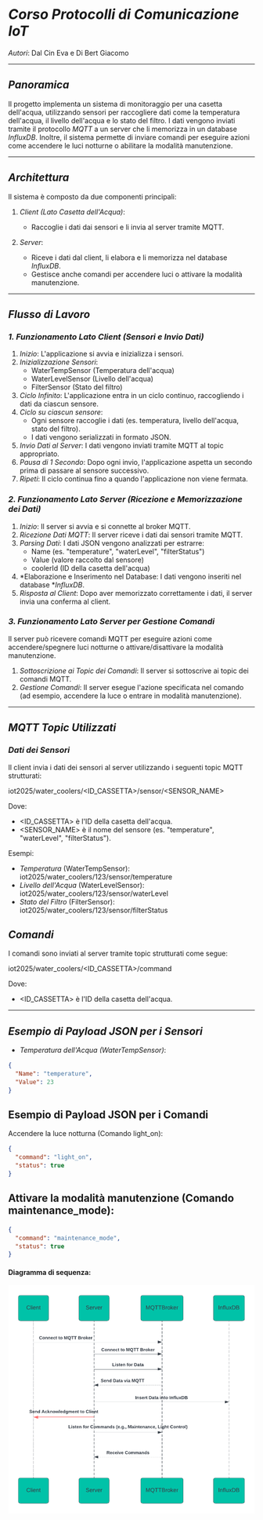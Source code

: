 # *Corso Protocolli di Comunicazione IoT*

*Autori*: Dal Cin Eva e Di Bert Giacomo

---

## *Panoramica*

Il progetto implementa un sistema di monitoraggio per una casetta dell'acqua, utilizzando sensori per raccogliere dati come la temperatura dell'acqua, il livello dell'acqua e lo stato del filtro. I dati vengono inviati tramite il protocollo *MQTT* a un server che li memorizza in un database *InfluxDB*. Inoltre, il sistema permette di inviare comandi per eseguire azioni come accendere le luci notturne o abilitare la modalità manutenzione.

---

## *Architettura*

Il sistema è composto da due componenti principali:

1. *Client (Lato Casetta dell'Acqua)*:
   - Raccoglie i dati dai sensori e li invia al server tramite MQTT.
  
2. *Server*:
   - Riceve i dati dal client, li elabora e li memorizza nel database *InfluxDB*.
   - Gestisce anche comandi per accendere luci o attivare la modalità manutenzione.

---

## *Flusso di Lavoro*

### *1. Funzionamento Lato Client (Sensori e Invio Dati)*

1. *Inizio*: L'applicazione si avvia e inizializza i sensori.
2. *Inizializzazione Sensori*:
   - WaterTempSensor (Temperatura dell'acqua)
   - WaterLevelSensor (Livello dell'acqua)
   - FilterSensor (Stato del filtro)
3. *Ciclo Infinito*: L'applicazione entra in un ciclo continuo, raccogliendo i dati da ciascun sensore.
4. *Ciclo su ciascun sensore*:
   - Ogni sensore raccoglie i dati (es. temperatura, livello dell'acqua, stato del filtro).
   - I dati vengono serializzati in formato JSON.
5. *Invio Dati al Server*: I dati vengono inviati tramite MQTT al topic appropriato.
6. *Pausa di 1 Secondo*: Dopo ogni invio, l'applicazione aspetta un secondo prima di passare al sensore successivo.
7. *Ripeti*: Il ciclo continua fino a quando l'applicazione non viene fermata.

### *2. Funzionamento Lato Server (Ricezione e Memorizzazione dei Dati)*

1. *Inizio*: Il server si avvia e si connette al broker MQTT.
2. *Ricezione Dati MQTT*: Il server riceve i dati dai sensori tramite MQTT.
3. *Parsing Dati*: I dati JSON vengono analizzati per estrarre:
   - Name (es. "temperature", "waterLevel", "filterStatus")
   - Value (valore raccolto dal sensore)
   - coolerId (ID della casetta dell'acqua)
4. *Elaborazione e Inserimento nel Database: I dati vengono inseriti nel database **InfluxDB*.
5. *Risposta al Client*: Dopo aver memorizzato correttamente i dati, il server invia una conferma al client.

### *3. Funzionamento Lato Server per Gestione Comandi*

Il server può ricevere comandi MQTT per eseguire azioni come accendere/spegnere luci notturne o attivare/disattivare la modalità manutenzione.

1. *Sottoscrizione ai Topic dei Comandi*: Il server si sottoscrive ai topic dei comandi MQTT.
2. *Gestione Comandi*: Il server esegue l'azione specificata nel comando (ad esempio, accendere la luce o entrare in modalità manutenzione).

---

## *MQTT Topic Utilizzati*

### *Dati dei Sensori*

Il client invia i dati dei sensori al server utilizzando i seguenti topic MQTT strutturati:

iot2025/water_coolers/<ID_CASSETTA>/sensor/<SENSOR_NAME>

Dove:

- <ID_CASSETTA> è l'ID della casetta dell'acqua.
- <SENSOR_NAME> è il nome del sensore (es. "temperature", "waterLevel", "filterStatus").

Esempi:

- *Temperatura* (WaterTempSensor): iot2025/water_coolers/123/sensor/temperature
- *Livello dell'Acqua* (WaterLevelSensor): iot2025/water_coolers/123/sensor/waterLevel
- *Stato del Filtro* (FilterSensor): iot2025/water_coolers/123/sensor/filterStatus

## *Comandi*

I comandi sono inviati al server tramite topic strutturati come segue:

iot2025/water_coolers/<ID_CASSETTA>/command

Dove:

- <ID_CASSETTA> è l'ID della casetta dell'acqua.

---

## *Esempio di Payload JSON per i Sensori*

- *Temperatura dell'Acqua (WaterTempSensor)*:

```json
{
  "Name": "temperature",
  "Value": 23
}
```
## Esempio di Payload JSON per i Comandi

Accendere la luce notturna (Comando light_on):
```json
{
  "command": "light_on",
  "status": true
}
```
## Attivare la modalità manutenzione (Comando maintenance_mode):
```json
{
  "command": "maintenance_mode",
  "status": true
}
```
#### Diagramma di sequenza:

![Diagramma di sequenza:](flowchart.png)
